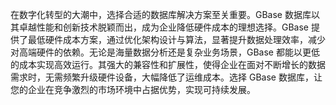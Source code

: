 在数字化转型的大潮中，选择合适的数据库解决方案至关重要。GBase 数据库以其卓越性能和创新技术脱颖而出，成为企业降低硬件成本的理想选择。GBase 提供了最低硬件成本方案，通过优化架构设计与算法，显著提升数据处理效率，减少对高端硬件的依赖。无论是海量数据分析还是复杂业务场景，GBase 都能以更低的成本实现高效运行。其强大的兼容性和扩展性，使得企业在面对不断增长的数据需求时，无需频繁升级硬件设备，大幅降低了运维成本。选择 GBase 数据库，让您的企业在竞争激烈的市场环境中占据优势，实现可持续发展。